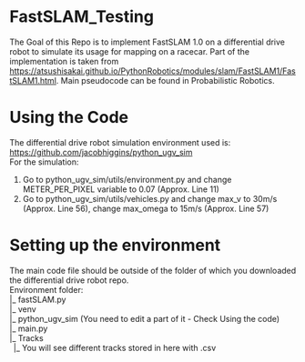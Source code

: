 # FastSLAM_Testing
The Goal of this Repo is to implement FastSLAM 1.0 on a differential drive robot to simulate its usage for mapping on a racecar.
Part of the implementation is taken from https://atsushisakai.github.io/PythonRobotics/modules/slam/FastSLAM1/FastSLAM1.html.
Main pseudocode can be found in Probabilistic Robotics.

# Using the Code
The differential drive robot simulation environment used is: https://github.com/jacobhiggins/python_ugv_sim <br />
For the simulation: <br />
1) Go to python_ugv_sim/utils/environment.py and change METER_PER_PIXEL variable to 0.07 (Approx. Line 11) <br />
2) Go to python_ugv_sim/utils/vehicles.py and change max_v to 30m/s (Approx. Line 56), change max_omega to 15m/s (Approx. Line 57) <br />

# Setting up the environment
The main code file should be outside of the folder of which you downloaded the differential drive robot repo. <br />
Environment folder: <br />
|_ fastSLAM.py <br />
|_ venv <br />
|_ python_ugv_sim (You need to edit a part of it - Check Using the code) <br />
|_ main.py <br />
|_ Tracks <br />
&ensp;|_ You will see different tracks stored in here with .csv <br />

